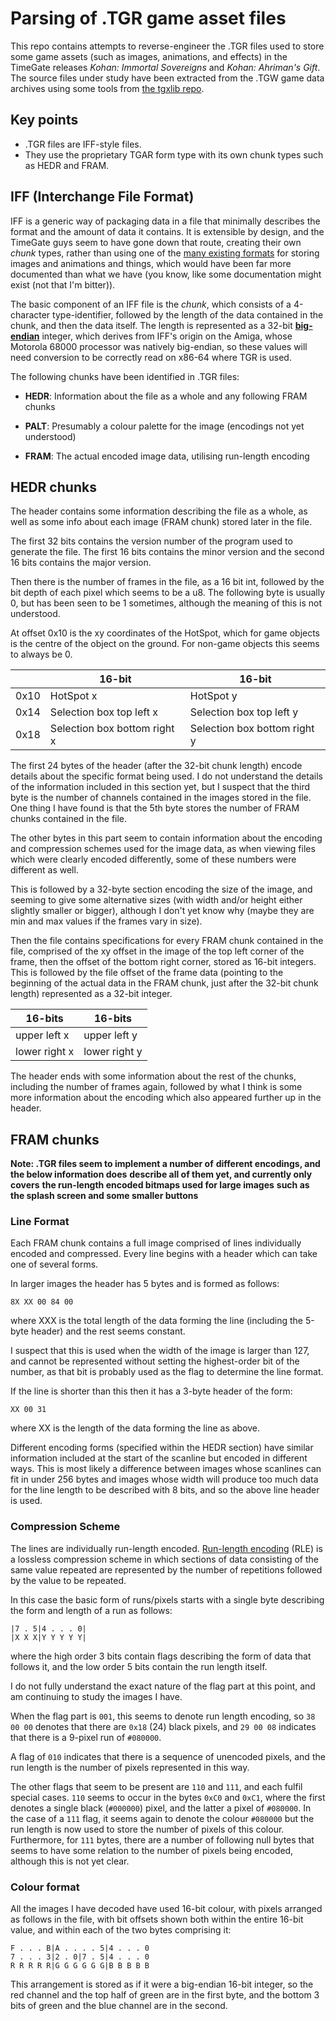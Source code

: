 # Parsing of .TGR game asset files

This repo contains attempts to reverse-engineer the .TGR files used
to store some game assets (such as images, animations, and effects)
in the TimeGate releases _Kohan: Immortal Sovereigns_ and
_Kohan: Ahriman's Gift_.
The source files under study have been extracted from the .TGW game
data archives using some tools from [the tgxlib repo](https://github.com/tim-de/tgxlib).

## Key points

* .TGR files are IFF-style files.
* They use the proprietary TGAR form type
with its own chunk types such as HEDR and FRAM.

## IFF (Interchange File Format)

IFF is a generic way of packaging data in a file that minimally
describes the format and the amount of data it contains. It is
extensible by design, and the TimeGate guys seem to have gone
down that route, creating their own _chunk_ types, rather than
using one of the [many existing formats](https://wiki.amigaos.net/wiki/IFF_FORM_and_Chunk_Registry)
for storing images and animations and things, which would have
been far more documented than what we have (you know, like some
documentation might exist (not that I'm bitter)).

The basic component of an IFF file is the _chunk_, which consists of
a 4-character type-identifier, followed by the length of the data
contained in the chunk, and then the data itself.
The length is represented as a 32-bit [**big-endian**](https://en.wikipedia.org/wiki/Endianness) integer, which
derives from IFF's origin on the Amiga, whose Motorola 68000 processor
was natively big-endian, so these values will need conversion to be
correctly read on x86-64 where TGR is used.

The following chunks have been identified in .TGR files:

* **HEDR**: Information about the file as a whole and any following FRAM chunks

* **PALT**: Presumably a colour palette for the image (encodings not yet understood)

* **FRAM**: The actual encoded image data, utilising run-length encoding

## HEDR chunks

The header contains some information describing the file as a
whole, as well as some info about each image (FRAM chunk) stored
later in the file.

The first 32 bits contains the version number of the program used
to generate the file. The first 16 bits contains the minor version
and the second 16 bits contains the major version.

Then there is the number of frames in the file, as a 16 bit int,
followed by the bit depth of each pixel which seems to be a u8.
The following byte is usually 0, but has been seen to be 1 sometimes,
although the meaning of this is not understood.

At offset 0x10 is the xy coordinates of the HotSpot, which for game
objects is the centre of the object on the ground. For non-game
objects this seems to always be 0.

|   | 16-bit | 16-bit |
|---|---|---|
| 0x10 | HotSpot x | HotSpot y |
| 0x14 | Selection box top left x | Selection box top left y |
| 0x18 | Selection box bottom right x | Selection box bottom right y |

The first 24 bytes of the header (after the 32-bit chunk length)
encode details about the specific format being used. I do not
understand the details of the information included in this section
yet, but I suspect that the third byte is the number of
channels contained in the images stored in the file.
One thing I have found is that the 5th byte stores the number of
FRAM chunks contained in the file.

The other bytes in this part seem to contain information about the
encoding and compression schemes used for the image data, as when
viewing files which were clearly encoded differently, some of these
numbers were different as well.

This is followed by a 32-byte section encoding the size of the image,
and seeming to give some alternative sizes (with width and/or height
either slightly smaller or bigger), although I don't yet know why
(maybe they are min and max values if the frames vary in size).

Then the file contains specifications for every FRAM chunk contained
in the file, comprised of the xy offset in the image of the top left
corner of the frame, then the offset of the bottom right corner,
stored as 16-bit integers. This is followed by the file offset of the
frame data (pointing to the beginning of the actual data in the FRAM
chunk, just after the 32-bit chunk length) represented as a 32-bit integer.

| 16-bits | 16-bits |
| --- | --- |
| upper left x | upper left y |
| lower right x | lower right y |

The header ends with some information about the rest of the chunks, including
the number of frames again, followed by what I think is some more
information about the encoding which also appeared further up in the header.

## FRAM chunks

**Note: .TGR files seem to implement a number of**
**different encodings, and the below information does**
**describe all of them yet, and currently only covers**
**the run-length encoded bitmaps used for large images**
**such as the splash screen and some smaller buttons**

### Line Format
Each FRAM chunk contains a full image comprised of lines individually
encoded and compressed. Every line begins with a header which
can take one of several forms.

In larger images the header has 5 bytes and is formed as follows:

`8X XX 00 84 00`

where XXX is the total length of the data forming the line
(including the 5-byte header)
and the rest seems constant.

I suspect that this is used when the width of the image is larger
than 127, and cannot be represented without setting the highest-order
bit of the number, as that bit is probably used as the flag to
determine the line format.

If the line is shorter than this then it has a 3-byte header of the form:

`XX 00 31`

where XX is the length of the data forming the line as above.

Different encoding forms (specified within the HEDR section)
have similar information included at the start of the scanline
but encoded in different ways.
This is most likely a difference between images whose scanlines
can fit in under 256 bytes and images whose width will produce
too much data for the line length to be described with 8 bits,
and so the above line header is used.

### Compression Scheme

The lines are individually run-length encoded. [Run-length
encoding](https://en.wikipedia.org/wiki/Run-length_encoding) (RLE)
is a lossless compression scheme in which sections of data
consisting of the same value repeated are represented by the
number of repetitions followed by the value to be repeated.

In this case the basic form of runs/pixels starts with
a single byte describing the form and length of a run
as follows:

	|7 . 5|4 . . . 0|
	|X X X|Y Y Y Y Y|

where the high order 3 bits contain flags describing the form of
data that follows it, and the low order 5 bits contain the
run length itself.

I do not fully understand the exact nature of the flag
part at this point, and am continuing to study the images I have.

When the flag part is `001`, this seems to denote run length encoding, so
`38 00 00` denotes that there are `0x18` (24)
black pixels, and `29 00 08` indicates that there is a 9-pixel run of
`#080000`.

A flag of `010` indicates that there is a sequence of unencoded pixels, and
the run length is the number of pixels represented in this way.

The other flags that seem to be present are `110` and `111`, and each fulfil
special cases. `110` seems to occur in the bytes `0xC0` and `0xC1`, where the
first denotes a single black (`#000000`) pixel, and the latter a pixel of `#080000`.
In the case of a `111` flag, it seems again to denote the colour `#080000` but the run
length is now used to store the number of pixels of this colour. Furthermore,
for `111` bytes, there are a number of following null bytes that seems to have some
relation to the number of pixels being encoded, although this is not yet clear.

### Colour format
All the images I have decoded have used 16-bit colour, with pixels arranged as follows
in the file, with bit offsets shown both within the entire 16-bit value, and within each
of the two bytes comprising it:

	F . . . B|A . . . . 5|4 . . . 0
	7 . . . 3|2 . 0|7 . 5|4 . . . 0
	R R R R R|G G G G G G|B B B B B

This arrangement is stored as if it were a big-endian 16-bit integer, so the red channel
and the top half of green are in the first byte, and the bottom 3 bits of green and the
blue channel are in the second.
